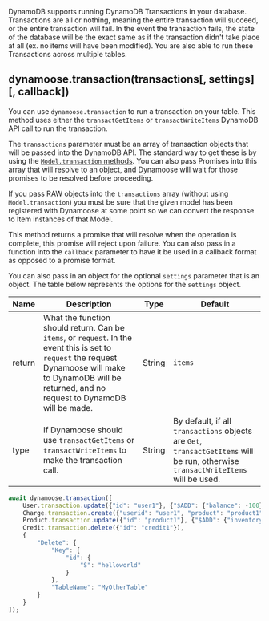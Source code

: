 DynamoDB supports running DynamoDB Transactions in your database. Transactions are all or nothing, meaning the entire transaction will succeed, or the entire transaction will fail. In the event the transaction fails, the state of the database will be the exact same as if the transaction didn't take place at all (ex. no items will have been modified). You are also able to run these Transactions across multiple tables.

## dynamoose.transaction(transactions[, settings][, callback])

You can use `dynamoose.transaction` to run a transaction on your table. This method uses either the `transactGetItems` or `transactWriteItems` DynamoDB API call to run the transaction.

The `transactions` parameter must be an array of transaction objects that will be passed into the DynamoDB API. The standard way to get these is by using the [`Model.transaction` methods](Model#modeltransaction). You can also pass Promises into this array that will resolve to an object, and Dynamoose will wait for those promises to be resolved before proceeding.

If you pass RAW objects into the `transactions` array (without using `Model.transaction`) you must be sure that the given model has been registered with Dynamoose at some point so we can convert the response to Item instances of that Model.

This method returns a promise that will resolve when the operation is complete, this promise will reject upon failure. You can also pass in a function into the `callback` parameter to have it be used in a callback format as opposed to a promise format.

You can also pass in an object for the optional `settings` parameter that is an object. The table below represents the options for the `settings` object.

| Name | Description | Type | Default |
|------|-------------|------|---------|
| return | What the function should return. Can be `items`, or `request`. In the event this is set to `request` the request Dynamoose will make to DynamoDB will be returned, and no request to DynamoDB will be made. | String | `items` |
| type | If Dynamoose should use `transactGetItems` or `transactWriteItems` to make the transaction call. | String | By default, if all `transactions` objects are `Get`, `transactGetItems` will be run, otherwise `transactWriteItems` will be used. |

```js
await dynamoose.transaction([
	User.transaction.update({"id": "user1"}, {"$ADD": {"balance": -100}}),
	Charge.transaction.create({"userid": "user1", "product": "product1", "amount": 100, "status": "successful"}),
	Product.transaction.update({"id": "product1"}, {"$ADD": {"inventory": -1}}),
	Credit.transaction.delete({"id": "credit1"}),
	{
		"Delete": {
			"Key": {
				"id": {
					"S": "helloworld"
				}
			},
			"TableName": "MyOtherTable"
		}
	}
]);
```

